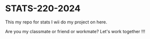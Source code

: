 # STATS-220-2024
This my repo for stats 
I wii do my project on here.

Are you my classmate or friend or workmate?
Let's work together !!!
